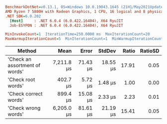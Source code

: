 ``` ini

BenchmarkDotNet=v0.13.1, OS=Windows 10.0.19043.1645 (21H1/May2021Update)
AMD Ryzen 7 5800H with Radeon Graphics, 1 CPU, 16 logical and 8 physical cores
.NET SDK=6.0.202
  [Host]     : .NET 6.0.4 (6.0.422.16404), X64 RyuJIT
  Job-ESYPON : .NET 6.0.4 (6.0.422.16404), X64 RyuJIT

MinInvokeCount=1  IterationTime=250.0000 ms  MaxIterationCount=20  
MaxWarmupIterationCount=5  MinIterationCount=1  MinWarmupIterationCount=1  

```
|                         Method |       Mean |    Error |   StdDev | Ratio | RatioSD |
|------------------------------- |-----------:|---------:|---------:|------:|--------:|
| &#39;Check an assortment of words&#39; | 7,211.8 μs | 71.43 μs | 18.55 μs | 17.91 |    0.05 |
|             &#39;Check root words&#39; |   402.7 μs |  5.72 μs |  1.48 μs |  1.00 |    0.00 |
|          &#39;Check correct words&#39; |   899.4 μs | 15.08 μs |  2.33 μs |  2.23 |    0.01 |
|            &#39;Check wrong words&#39; | 6,205.0 μs | 81.61 μs | 21.19 μs | 15.41 |    0.05 |

